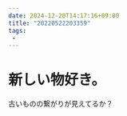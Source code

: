 ```yaml
---
date: 2024-12-20T14:17:16+09:00
title: "20220522203359"
tags:
 -
---
```


# 新しい物好き。
古いものの繋がりが見えてるか？
